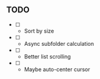## TODO
- [ ] - Sort by size
- [ ] - Async subfolder calculation
- [ ] - Better list scrolling
- [ ] - Maybe auto-center cursor

